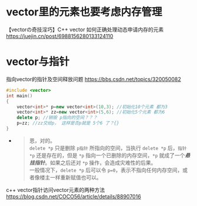
# vector里的元素也要考虑内存管理

【vectorの奇技淫巧】C++ vector 如何正确处理动态申请内存的元素 https://juejin.cn/post/6988156280133124110

# vector与指针

指向vector的指针及空间释放问题 https://bbs.csdn.net/topics/320050082
```cpp
#include <vector>
int main()
{
    vector<int>* p=new vector<int>(10,3); //初始化10个元素 都为3
    vector<int>* zz=new vector<int>(5,6); //初始化5个元素 都为6
    delete p; //销毁 p指向的空间？？？
    p=zz; //zz交给p， 这样是否p就是 5个6 了？{}
}
```
- > 恩，对的。 <br> `delete *p` 只是删除 `p指针` 所指向的空间，当执行 `delete *p` 后，`指针*p` 还是存在的，但是 `*p` 指向一个已删除的内存空间，`*p` 就成了一个***悬挂指针***。如果之后还对 `*p` 操作，会造成灾难性的后果。 <br> 一般情况下，`delete *p` 后可以令 `p=0`，表示不指向任何内存空间，或者像楼主一样重新赋值也可以。

c++ vector指针访问vector元素的两种方法 https://blog.csdn.net/COCO56/article/details/88907016
